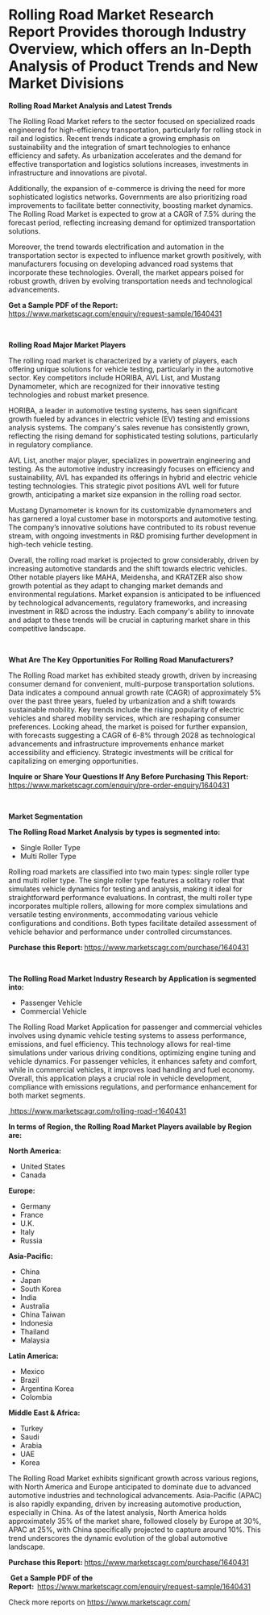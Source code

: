 <p><h1>Rolling Road Market Research Report Provides thorough Industry Overview, which offers an In-Depth Analysis of Product Trends and New Market Divisions</h1></p><p><strong>Rolling Road Market Analysis and Latest Trends</strong></p>
<p><p>The Rolling Road Market refers to the sector focused on specialized roads engineered for high-efficiency transportation, particularly for rolling stock in rail and logistics. Recent trends indicate a growing emphasis on sustainability and the integration of smart technologies to enhance efficiency and safety. As urbanization accelerates and the demand for effective transportation and logistics solutions increases, investments in infrastructure and innovations are pivotal.</p><p>Additionally, the expansion of e-commerce is driving the need for more sophisticated logistics networks. Governments are also prioritizing road improvements to facilitate better connectivity, boosting market dynamics. The Rolling Road Market is expected to grow at a CAGR of 7.5% during the forecast period, reflecting increasing demand for optimized transportation solutions. </p><p>Moreover, the trend towards electrification and automation in the transportation sector is expected to influence market growth positively, with manufacturers focusing on developing advanced road systems that incorporate these technologies. Overall, the market appears poised for robust growth, driven by evolving transportation needs and technological advancements.</p></p>
<p><strong>Get a Sample PDF of the Report:&nbsp;</strong> <a href="https://www.marketscagr.com/enquiry/request-sample/1640431?utm_campaign=2301&utm_medium=2&utm_source=Github&utm_content=ia&utm_term=17022025&utm_id=rolling-road">https://www.marketscagr.com/enquiry/request-sample/1640431</a></p>
<p>&nbsp;</p>
<p><strong>Rolling Road Major Market Players</strong></p>
<p><p>The rolling road market is characterized by a variety of players, each offering unique solutions for vehicle testing, particularly in the automotive sector. Key competitors include HORIBA, AVL List, and Mustang Dynamometer, which are recognized for their innovative testing technologies and robust market presence.</p><p>HORIBA, a leader in automotive testing systems, has seen significant growth fueled by advances in electric vehicle (EV) testing and emissions analysis systems. The company's sales revenue has consistently grown, reflecting the rising demand for sophisticated testing solutions, particularly in regulatory compliance.</p><p>AVL List, another major player, specializes in powertrain engineering and testing. As the automotive industry increasingly focuses on efficiency and sustainability, AVL has expanded its offerings in hybrid and electric vehicle testing technologies. This strategic pivot positions AVL well for future growth, anticipating a market size expansion in the rolling road sector.</p><p>Mustang Dynamometer is known for its customizable dynamometers and has garnered a loyal customer base in motorsports and automotive testing. The company’s innovative solutions have contributed to its robust revenue stream, with ongoing investments in R&D promising further development in high-tech vehicle testing.</p><p>Overall, the rolling road market is projected to grow considerably, driven by increasing automotive standards and the shift towards electric vehicles. Other notable players like MAHA, Meidensha, and KRATZER also show growth potential as they adapt to changing market demands and environmental regulations. Market expansion is anticipated to be influenced by technological advancements, regulatory frameworks, and increasing investment in R&D across the industry. Each company's ability to innovate and adapt to these trends will be crucial in capturing market share in this competitive landscape.</p></p>
<p>&nbsp;</p>
<p><strong>What Are The Key Opportunities For Rolling Road Manufacturers?</strong></p>
<p><p>The Rolling Road market has exhibited steady growth, driven by increasing consumer demand for convenient, multi-purpose transportation solutions. Data indicates a compound annual growth rate (CAGR) of approximately 5% over the past three years, fueled by urbanization and a shift towards sustainable mobility. Key trends include the rising popularity of electric vehicles and shared mobility services, which are reshaping consumer preferences. Looking ahead, the market is poised for further expansion, with forecasts suggesting a CAGR of 6-8% through 2028 as technological advancements and infrastructure improvements enhance market accessibility and efficiency. Strategic investments will be critical for capitalizing on emerging opportunities.</p></p>
<p><strong>Inquire or Share Your Questions If Any Before Purchasing This Report:</strong> <a href="https://www.marketscagr.com/enquiry/pre-order-enquiry/1640431?utm_campaign=2301&utm_medium=2&utm_source=Github&utm_content=ia&utm_term=17022025&utm_id=rolling-road">https://www.marketscagr.com/enquiry/pre-order-enquiry/1640431</a></p>
<p>&nbsp;</p>
<p><strong>Market Segmentation</strong></p>
<p><strong>The Rolling Road Market Analysis by types is segmented into:</strong></p>
<p><ul><li>Single Roller Type</li><li>Multi Roller Type</li></ul></p>
<p><p>Rolling road markets are classified into two main types: single roller type and multi roller type. The single roller type features a solitary roller that simulates vehicle dynamics for testing and analysis, making it ideal for straightforward performance evaluations. In contrast, the multi roller type incorporates multiple rollers, allowing for more complex simulations and versatile testing environments, accommodating various vehicle configurations and conditions. Both types facilitate detailed assessment of vehicle behavior and performance under controlled circumstances.</p></p>
<p><strong>Purchase this Report:&nbsp;</strong><a href="https://www.marketscagr.com/purchase/1640431?utm_campaign=2301&utm_medium=2&utm_source=Github&utm_content=ia&utm_term=17022025&utm_id=rolling-road">https://www.marketscagr.com/purchase/1640431</a></p>
<p>&nbsp;</p>
<p><strong>The Rolling Road Market Industry Research by Application is segmented into:</strong></p>
<p><ul><li>Passenger Vehicle</li><li>Commercial Vehicle</li></ul></p>
<p><p>The Rolling Road Market Application for passenger and commercial vehicles involves using dynamic vehicle testing systems to assess performance, emissions, and fuel efficiency. This technology allows for real-time simulations under various driving conditions, optimizing engine tuning and vehicle dynamics. For passenger vehicles, it enhances safety and comfort, while in commercial vehicles, it improves load handling and fuel economy. Overall, this application plays a crucial role in vehicle development, compliance with emissions regulations, and performance enhancement for both market segments.</p></p>
<p><a href="https://www.marketscagr.com/rolling-road-r1640431?utm_campaign=2301&utm_medium=2&utm_source=Github&utm_content=ia&utm_term=17022025&utm_id=rolling-road">&nbsp;https://www.marketscagr.com/rolling-road-r1640431</a></p>
<p><strong>In terms of Region, the Rolling Road Market Players available by Region are:</strong></p>
<p>
    <p> <strong> North America: </strong>
        <ul>
            <li>United States</li>
            <li>Canada</li>
        </ul>
        </p> 
    <p> <strong> Europe: </strong>
        <ul>
            <li>Germany</li>
            <li>France</li>
            <li>U.K.</li>
            <li>Italy</li>
            <li>Russia</li>
        </ul>
        </p> 
    <p> <strong> Asia-Pacific: </strong>
        <ul>
            <li>China</li>
            <li>Japan</li>
            <li>South Korea</li>
            <li>India</li>
            <li>Australia</li>
            <li>China Taiwan</li>
            <li>Indonesia</li>
            <li>Thailand</li>
            <li>Malaysia</li>
        </ul>
        </p> 
    <p> <strong> Latin America: </strong>
        <ul>
            <li>Mexico</li>
            <li>Brazil</li>
            <li>Argentina Korea</li>
            <li>Colombia</li>
        </ul>
        </p> 
    <p> <strong> Middle East & Africa: </strong>
        <ul>
            <li>Turkey</li>
            <li>Saudi</li>
            <li>Arabia</li>
            <li>UAE</li>
            <li>Korea</li>
        </ul>
    </p>
    </p>
<p><p>The Rolling Road Market exhibits significant growth across various regions, with North America and Europe anticipated to dominate due to advanced automotive industries and technological advancements. Asia-Pacific (APAC) is also rapidly expanding, driven by increasing automotive production, especially in China. As of the latest analysis, North America holds approximately 35% of the market share, followed closely by Europe at 30%, APAC at 25%, with China specifically projected to capture around 10%. This trend underscores the dynamic evolution of the global automotive landscape.</p></p>
<p><strong>Purchase this Report: </strong><a href="https://www.marketscagr.com/purchase/1640431?utm_campaign=2301&utm_medium=2&utm_source=Github&utm_content=ia&utm_term=17022025&utm_id=rolling-road">https://www.marketscagr.com/purchase/1640431</a></p>
<p>&nbsp;<strong>Get a Sample PDF of the Report:&nbsp;&nbsp;</strong><a href="https://www.marketscagr.com/enquiry/request-sample/1640431?utm_campaign=2301&utm_medium=2&utm_source=Github&utm_content=ia&utm_term=17022025&utm_id=rolling-road">https://www.marketscagr.com/enquiry/request-sample/1640431</a></p>
<p><strong></strong></p>
<p>Check more reports on <a href="https://www.marketscagr.com/?utm_campaign=2301&utm_medium=2&utm_source=Github&utm_content=ia&utm_term=17022025&utm_id=rolling-road">https://www.marketscagr.com/</a></p>